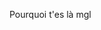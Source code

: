 Pourquoi t'es là mgl

<!---
Lixyanu/Lixyanu is a ✨ special ✨ repository because its `README.md` (this file) appears on your GitHub profile.
You can click the Preview link to take a look at your changes.
--->
